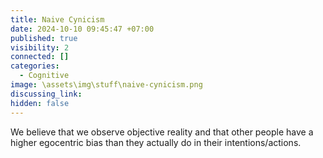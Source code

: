 ```yaml
---
title: Naive Cynicism
date: 2024-10-10 09:45:47 +07:00
published: true
visibility: 2
connected: []
categories:
  - Cognitive
image: \assets\img\stuff\naive-cynicism.png
discussing_link: 
hidden: false
---
```


We believe that we observe objective reality and that other people have a higher egocentric bias than they actually do in their intentions/actions.